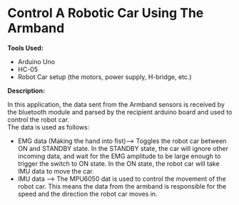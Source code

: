 # Control A Robotic Car Using The Armband

__Tools Used:__

* Arduino Uno
* HC-05
* Robot Car setup (the motors, power supply, H-bridge, etc.)

__Description:__

In this application, the data sent from the Armband sensors is received by the bluetooth module and parsed by the recipient arduino board and used to control the robot car.  
The data is used as follows:
* EMG data (Making the hand into fist)--> Toggles the robot car between ON and STANDBY state. In the STANDBY state, the car will ignore other incoming data, and wait for the EMG amplitude to be large enough to trigger the switch to ON state. In the ON state, the robot car will take IMU data to move the car.
* IMU data --> The MPU6050 dat is used to control the movement of the robot car. This means the data from the armband is responsible for the speed and the direction the robot car moves in.
